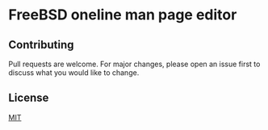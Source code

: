 # FreeBSD oneline man page editor

## Contributing
Pull requests are welcome. For major changes, please open an issue first to discuss what you would like to change.

## License
[MIT](https://choosealicense.com/licenses/mit/)
